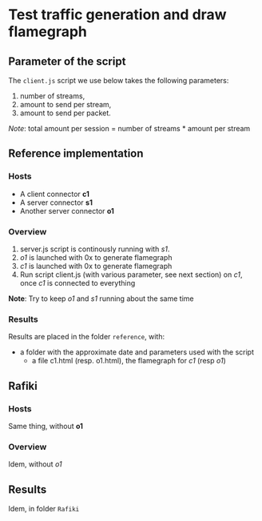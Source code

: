 # Test traffic generation and draw flamegraph

## Parameter of the script

The `client.js` script we use below takes the following parameters:

1. number of streams,
2. amount to send per stream,
3. amount to send per packet.

*Note*: total amount per session = number of streams * amount per stream

## Reference implementation

### Hosts

- A client connector **c1**
- A server connector **s1**
- Another server connector **o1**

### Overview

1. server.js script is continously running with *s1*.
2. *o1* is launched with 0x to generate flamegraph
2. *c1* is launched with 0x to generate flamegraph
2. Run script client.js (with various parameter, see next section) on *c1*, once *c1* is connected to everything

**Note**: Try to keep *o1* and *s1* running about the same time

### Results

Results are placed in the folder `reference`, with:
- a folder with the approximate date and parameters used with the script
  - a file c1.html (resp. o1.html), the flamegraph for *c1* (resp *o1*)

## Rafiki

### Hosts

Same thing, without **o1**

### Overview

Idem, without *o1*

## Results

Idem, in folder `Rafiki`

